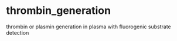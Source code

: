 # thrombin_generation
thrombin or plasmin generation in plasma with fluorogenic substrate detection
